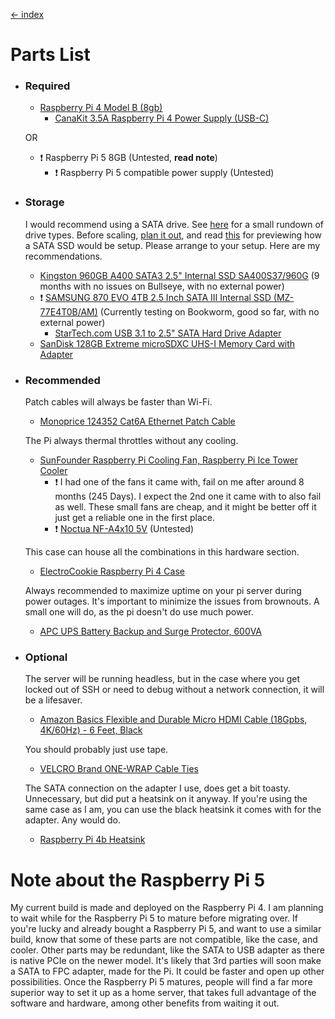 [<- index](/README.md)
# Parts List

* ### Required
    * [Raspberry Pi 4 Model B (8gb)](https://www.amazon.com/LANDZO-Raspberry-Pi-Model-8gb/dp/B08R87H4RR)
       * [CanaKit 3.5A Raspberry Pi 4 Power Supply (USB-C)](https://www.amazon.com/CanaKit-Raspberry-Power-Supply-USB-C/dp/B07TYQRXTK/)

    OR

    * ❗ Raspberry Pi 5 8GB (Untested, **read note**)
       * ❗ Raspberry Pi 5 compatible power supply (Untested)

* ### Storage
    I would recommend using a SATA drive. See [here](/docs/SSD/Storage%20Considerations.md) for a small rundown of drive types. Before scaling, [plan it out](/docs/SSD/Storage%20Plan.md), and read [this](/docs/SSD/SATA%20SSD%20Setup.md) for previewing how a SATA SSD would be setup. Please arrange to your setup. Here are my recommendations.
    * [Kingston 960GB A400 SATA3 2.5" Internal SSD SA400S37/960G](https://www.amazon.com/Kingston-240GB-Solid-SA400S37-240G/dp/B079XC5PVV/) (9 months with no issues on Bullseye, with no external power)
    * ❗ [SAMSUNG 870 EVO 4TB 2.5 Inch SATA III Internal SSD (MZ-77E4T0B/AM)](https://www.amazon.com/SAMSUNG-Inch-Internal-MZ-77E4T0B-AM/dp/B08QBL36GF/) (Currently testing on Bookworm, good so far, with no external power)
        * [StarTech.com USB 3.1 to 2.5" SATA Hard Drive Adapter ](https://www.amazon.com/StarTech-com-SATA-USB-Cable-USB3S2SAT3CB/dp/B00XLAZODE/) 
    * [SanDisk 128GB Extreme microSDXC UHS-I Memory Card with Adapter](https://www.amazon.com/SanDisk-Extreme-microSDXC-Memory-Adapter/dp/B09X7BK27V/)
* ### Recommended
    Patch cables will always be faster than Wi-Fi.

    * [Monoprice 124352 Cat6A Ethernet Patch Cable](https://www.amazon.com/Monoprice-Cat6A-Ethernet-Patch-Cable/dp/B077H4SXHB/)
    
    The Pi always thermal throttles without any cooling.
    * [SunFounder Raspberry Pi Cooling Fan, Raspberry Pi Ice Tower Cooler](https://www.amazon.com/SunFounder-Raspberry-Cooling-Heatsink-Radiator/dp/B09QPBT4GL/)
        * ❗ I had one of the fans it came with, fail on me after around 8 months (245 Days). I expect the 2nd one it came with to also fail as well. These small fans are cheap, and it might be better off it just get a reliable one in the first place.
        * ❗ [Noctua NF-A4x10 5V](https://www.amazon.com/Noctua-Cooling-Bearing-NF-A4X10-FLX-5V/dp/B00NEMGCIA/) (Untested)

    This case can house all the combinations in this hardware section.    
    * [ElectroCookie Raspberry Pi 4 Case](https://www.amazon.com/ElectroCookie-Raspberry-Aluminum-Cooling-Changing/dp/B09QG349ZL/)

    Always recommended to maximize uptime on your pi server during power outages. It's important to minimize the issues from brownouts. A small one will do, as the pi doesn't do use much power. 
    * [APC UPS Battery Backup and Surge Protector, 600VA](https://www.amazon.com/APC-Battery-Protector-Back-UPS-BE600M1/dp/B01FWAZEIU/)
* ### Optional 
    The server will be running headless, but in the case where you get locked out of SSH or need to debug without a network connection, it will be a lifesaver.
    * [Amazon Basics Flexible and Durable Micro HDMI Cable (18Gpbs, 4K/60Hz) - 6 Feet, Black](https://www.amazon.com/Amazon-Basics-Flexible-Durable-18Gpbs/dp/B07KSDB25X/)

    You should probably just use tape. 
     * [VELCRO Brand ONE-WRAP Cable Ties](https://www.amazon.com/VELCRO-Brand-Cable-Ties-100Pk/dp/B001E1Y5O6/)

    The SATA connection on the adapter I use, does get a bit toasty. Unnecessary, but did put a heatsink on it anyway. If you're using the same case as I am, you can use the black heatsink it comes with for the adapter. Any would do. 
    * [Raspberry Pi 4b Heatsink](https://www.amazon.com/Raspberry-Heatsink-Aluminum-Conductive-Adhesive/dp/B07ZLZRDXZ/)

# Note about the Raspberry Pi 5
My current build is made and deployed on the Raspberry Pi 4. I am planning to wait while for the Raspberry Pi 5 to mature before migrating over. If you're lucky and already bought a Raspberry Pi 5, and want to use a similar build, know that some of these parts are not compatible, like the case, and cooler. Other parts may be redundant, like the SATA to USB adapter as there is native PCIe on the newer model. It's likely that 3rd parties will soon make a SATA to FPC adapter, made for the Pi. It could be faster and open up other possibilities. Once the Raspberry Pi 5 matures, people will find a far more superior way to set it up as a home server, that takes full advantage of the software and hardware, among other benefits from waiting it out.

